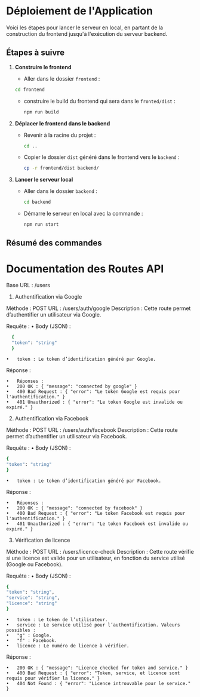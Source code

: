 # Déploiement de l'Application

Voici les étapes pour lancer le serveur en local, en partant de la construction du frontend jusqu'à l'exécution du serveur backend.

## Étapes à suivre

1. **Construire le frontend**
   -   Aller dans le dossier `frontend` :
     ```bash
     cd frontend
     ```
   - construire le build du frontend qui sera dans le `fronted/dist` :
     ```bash
     npm run build
     ```

2. **Déplacer le frontend dans le backend**
   - Revenir à la racine du projet :
     ```bash
     cd ..
     ```
   - Copier le dossier `dist` généré dans le frontend vers le `backend` :
     ```bash
     cp -r frontend/dist backend/
     ```

3. **Lancer le serveur local**
   - Aller dans le dossier `backend` :
     ```bash
     cd backend
     ```
   - Démarre le serveur en local avec la commande :
     ```bash
     npm run start
     ```

## Résumé des commandes

# Documentation des Routes API

Base URL : /users


1. Authentification via Google

Méthode : POST
URL : /users/auth/google
Description : Cette route permet d’authentifier un utilisateur via Google.

Requête :
•	Body (JSON) :
```bash
  {
  "token": "string"
  }
```
	•	token : Le token d’identification généré par Google.

Réponse :

	•	Réponses :
	•	200 OK : { "message": "connected by google" }
	•	400 Bad Request : { "error": "Le token Google est requis pour l'authentification." }
	•	401 Unauthorized : { "error": "Le token Google est invalide ou expiré." }

2. Authentification via Facebook

Méthode : POST
URL : /users/auth/facebook
Description : Cette route permet d’authentifier un utilisateur via Facebook.

Requête :
•	Body (JSON) :
```bash
{
"token": "string"
}
```
	•	token : Le token d’identification généré par Facebook.

Réponse :

    •	Réponses :
    •	200 OK : { "message": "connected by facebook" }
    •	400 Bad Request : { "error": "Le token Facebook est requis pour l'authentification." }
    •	401 Unauthorized : { "error": "Le token Facebook est invalide ou expiré." }

3. Vérification de licence

Méthode : POST
URL : /users/licence-check
Description : Cette route vérifie si une licence est valide pour un utilisateur, en fonction du service utilisé (Google ou Facebook).

Requête :
•	Body (JSON) :
```bash
{
"token": "string",
"service": "string",
"licence": "string"
}
```
	•	token : Le token de l’utilisateur.
	•	service : Le service utilisé pour l’authentification. Valeurs possibles :
	•	"g" : Google.
	•	"f" : Facebook.
	•	licence : Le numéro de licence à vérifier.

Réponse :

    •   200 OK : { "message": "Licence checked for token and service." }
	•	400 Bad Request : { "error": "Token, service, et licence sont requis pour vérifier la licence." }
	•	404 Not Found : { "error": "Licence introuvable pour le service." }

